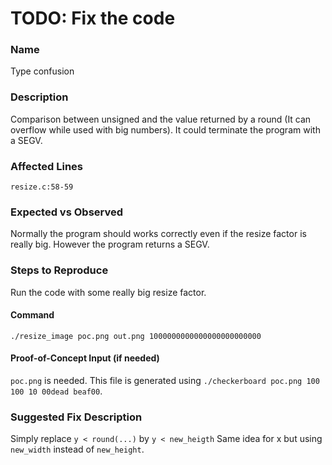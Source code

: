 # TODO: Fix the code

### Name
Type confusion

### Description
Comparison between unsigned and the value returned by a round (It can overflow while used with big numbers).
It could terminate the program with a SEGV.

### Affected Lines
`resize.c:58-59`

### Expected vs Observed
Normally the program should works correctly even if the resize factor is really big. However the program returns a SEGV.

### Steps to Reproduce
Run the code with some really big resize factor.

#### Command
```
./resize_image poc.png out.png 1000000000000000000000000
```

#### Proof-of-Concept Input (if needed)
`poc.png` is needed. This file is generated using `./checkerboard poc.png 100 100 10 00dead beaf00`.

### Suggested Fix Description
Simply replace `y < round(...)` by `y < new_heigth`
Same idea for x but using `new_width` instead of `new_height`.
